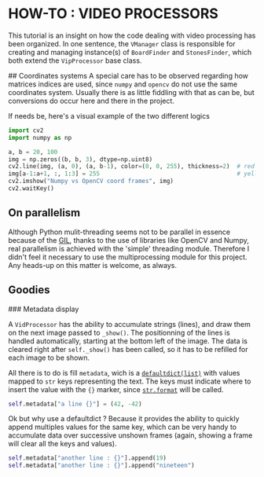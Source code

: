 # HOW-TO : VIDEO PROCESSORS

This tutorial is an insight on how the code dealing with video processing has been organized. In one sentence, the `VManager` class is responsible for creating and managing instance(s) of `BoardFinder` and `StonesFinder`, which both extend the `VipProcessor` base class.

## Coordinates systems
A special care has to be observed regarding how matrices indices are used, since `numpy` and `opencv` do not use the same coordinates system. Usually there is as little fiddling with that as can be, but  conversions do occur here and there in the project.
 
If needs be, here's a visual example of the two different logics
 
 ```python
import cv2
import numpy as np

a, b = 20, 100
img = np.zeros((b, b, 3), dtype=np.uint8)
cv2.line(img, (a, 0), (a, b-1), color=(0, 0, 255), thickness=2)  # red opencv line
img[a-1:a+1, :, 1:3] = 255                                       # yellow numpy line
cv2.imshow("Numpy vs OpenCV coord frames", img)
cv2.waitKey()
 ```
 
## On parallelism

Although Python mulit-threading seems not to be parallel in essence because of the [GIL](https://wiki.python.org/moin/GlobalInterpreterLock), thanks to the use of libraries like OpenCV and Numpy, real parallelism is achieved with the 'simple' threading module. Therefore I didn't feel it necessary to use the multiprocessing module for this project. Any heads-up on this matter is welcome, as always.
 
## Goodies

### Metadata display

A `VidProcessor` has the ability to accumulate strings (lines), and draw them on the next image passed to `_show()`. The positionning of the lines is handled automatically, starting at the bottom left of the image. The data is cleared right after `self._show()` has been called, so it has to be refilled for each image to be shown.

All there is to do is fill `metadata`, wich is a [`defaultdict(list)`](https://docs.python.org/3/library/collections.html#collections.defaultdict) with values mapped to `str` keys representing the text. The keys must indicate where to insert the value with the `{}` marker, since [`str.format`](https://docs.python.org/3/library/stdtypes.html#str.format) will be called.

```python
self.metadata["a line {}"] = (42, -42)
```

Ok but why use a defaultdict ? Because it provides the ability to quickly append multiples values for the same key, which can be very handy to accumulate data over successive unshown frames (again, showing a frame will clear all the keys and values).

```python
self.metadata["another line : {}"].append(19)
self.metadata["another line : {}"].append("nineteen")
```
